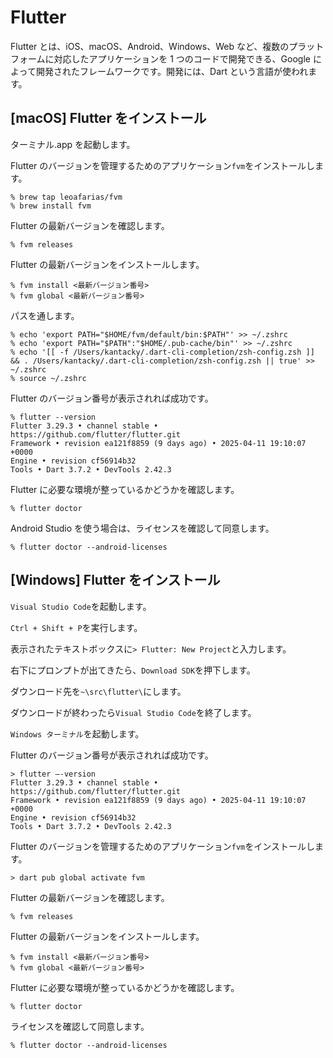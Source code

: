 # Flutter

Flutter とは、iOS、macOS、Android、Windows、Web など、複数のプラットフォームに対応したアプリケーションを 1 つのコードで開発できる、Google によって開発されたフレームワークです。開発には、Dart という言語が使われます。

## [macOS] Flutter をインストール

ターミナル.app を起動します。

Flutter のバージョンを管理するためのアプリケーション`fvm`をインストールします。

```
% brew tap leoafarias/fvm
% brew install fvm
```

Flutter の最新バージョンを確認します。

```
% fvm releases
```

Flutter の最新バージョンをインストールします。

```
% fvm install <最新バージョン番号>
% fvm global <最新バージョン番号>
```

パスを通します。

```
% echo 'export PATH="$HOME/fvm/default/bin:$PATH"' >> ~/.zshrc
% echo 'export PATH="$PATH":"$HOME/.pub-cache/bin"' >> ~/.zshrc
% echo '[[ -f /Users/kantacky/.dart-cli-completion/zsh-config.zsh ]] && . /Users/kantacky/.dart-cli-completion/zsh-config.zsh || true' >> ~/.zshrc
% source ~/.zshrc
```

Flutter のバージョン番号が表示されれば成功です。

```
% flutter --version
Flutter 3.29.3 • channel stable • https://github.com/flutter/flutter.git
Framework • revision ea121f8859 (9 days ago) • 2025-04-11 19:10:07 +0000
Engine • revision cf56914b32
Tools • Dart 3.7.2 • DevTools 2.42.3
```

Flutter に必要な環境が整っているかどうかを確認します。

```
% flutter doctor
```

Android Studio を使う場合は、ライセンスを確認して同意します。

```
% flutter doctor --android-licenses
```

## [Windows] Flutter をインストール

`Visual Studio Code`を起動します。

`Ctrl + Shift + P`を実行します。

表示されたテキストボックスに`> Flutter: New Project`と入力します。

右下にプロンプトが出てきたら、`Download SDK`を押下します。

ダウンロード先を`~\src\flutter\`にします。

ダウンロードが終わったら`Visual Studio Code`を終了します。

`Windows ターミナル`を起動します。

Flutter のバージョン番号が表示されれば成功です。

```
> flutter –-version
Flutter 3.29.3 • channel stable • https://github.com/flutter/flutter.git
Framework • revision ea121f8859 (9 days ago) • 2025-04-11 19:10:07 +0000
Engine • revision cf56914b32
Tools • Dart 3.7.2 • DevTools 2.42.3
```

Flutter のバージョンを管理するためのアプリケーション`fvm`をインストールします。

```
> dart pub global activate fvm
```

Flutter の最新バージョンを確認します。

```
% fvm releases
```

Flutter の最新バージョンをインストールします。

```
% fvm install <最新バージョン番号>
% fvm global <最新バージョン番号>
```

Flutter に必要な環境が整っているかどうかを確認します。

```
% flutter doctor
```

ライセンスを確認して同意します。

```
% flutter doctor --android-licenses
```
